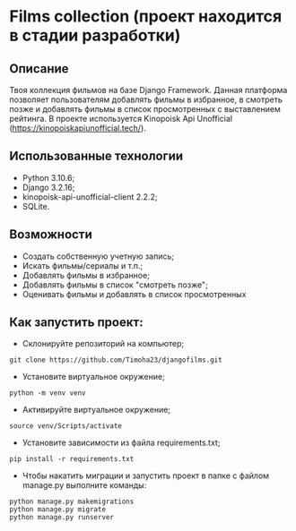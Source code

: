 # Films collection (проект находится в стадии разработки)
## Описание
Твоя коллекция фильмов на базе Django Framework.
Данная платформа позволяет пользователям добавлять фильмы в избранное, в смотреть позже и добавлять фильмы в список просмотренных с выставлением рейтинга. В проекте используется Kinopoisk Api Unofficial (https://kinopoiskapiunofficial.tech/).

## Использованные технологии

* Python 3.10.6;
* Django 3.2.16;
* kinopoisk-api-unofficial-client 2.2.2;
* SQLite.

## Возможности
* Создать собственную учетную запись;
* Искать фильмы/сериалы и т.п.;
* Добавлять фильмы в избранное;
* Добавлять фильмы в список "смотреть позже";
* Оценивать фильмы и добавлять в список просмотренных

## Как запустить проект:

- Склонируйте репозиторий на компьютер;
```
git clone https://github.com/Timoha23/djangofilms.git
```
- Установите виртуальное окружение;
```
python -m venv venv
```
- Активируйте виртуальное окружение;
```
source venv/Scripts/activate
```
- Установите зависимости из файла requirements.txt;
```
pip install -r requirements.txt
``` 
- Чтобы накатить миграции и запустить проект в папке с файлом manage.py выполните команды:
```
python manage.py makemigrations
python manage.py migrate
python manage.py runserver
```
